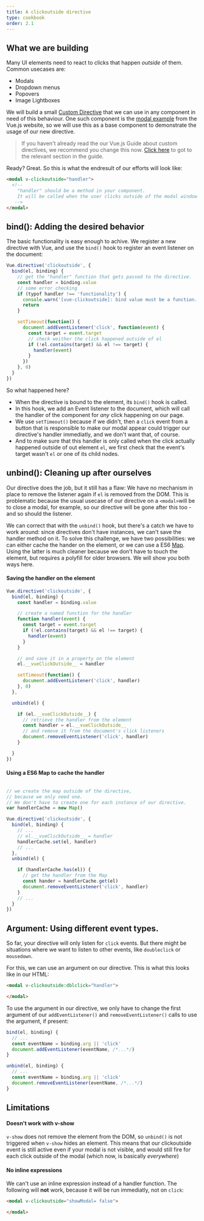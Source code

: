 ```yaml
---
title: A clickoutside directive
type: cookbook
order: 2.1
---
```


## What we are building

Many UI elements need to react to clicks that happen *outside* of them. Common usecases are:

* Modals
* Dropdown menus
* Popovers
* Image Lightboxes

We will build a small [Custom Directive](https://vuejs.org/v2/guide/custom-directive.html) that we can use in any component in need of this behaviour. One such component is the [modal example](https://vuejs.org/v2/examples/modal.html) from the Vue.js website, so we will use this as a base component to demonstrate the usage of our new directive.

> If you haven't already read the our Vue.js Guide about custom directives, we recommend you change this now. [Click here](../guide/custom-directive.html) to got to the relevant section in the guide.

Ready? Great. So this is what the endresult of our efforts will look like:

```html
<modal v-clickoutside="handler">
  <!--  
    "handler" should be a method in your component.
    It will be called when the user clicks outside of the modal window
   -->
</modal>
```

## bind(): Adding the desired behavior

The basic functionality is easy enough to achive. We register a new directive with Vue, and use the `bind()` hook to register an event listener on the document:

```javascript
Vue.directive('clickoutside', {
  bind(el, binding) {
    // get the "handler" function that gets passed to the directive.
    const handler = binding.value
    // some error checking
    if (typof handler !== 'functionality') {
      console.warn('[vue-clickoutside]: bind value must be a function.')
      return
    }

    setTimeout(function() {
      document.addEventListener('click', function(event) {
        const target = event.target
        // check weither the click happened outside of el
        if (!el.contains(target) && el !== target) {
          handler(event)
        }
      })
    }, 0)
  }
})
```

So what happened here?

* When the directive is bound to the element, its `bind()` hook is called.
* In this hook, we add an Event listener to the document, which will call the handler of the component for *any* click happening on our page.
* We use `setTimeout()` because if we didn't, then a `click` event from a button that is responsible to make our modal appear could trigger our directive's handler immediatly, and we don't want that, of course.
* And to make sure that this handler is only called when the click actually happened outside of out element `el`, we first check that the event's target wasn't `el` or one of its child nodes.

## unbind(): Cleaning up after ourselves

Our directive does the job, but it still has a flaw: We have no mechanism in place to remove the listener again if `el` is removed from the DOM. This is problematic because the usual usecase of our directive on a `<modal>`will be to close a modal, for example, so our directive will be gone after this too - and so should the listener.

We can correct that with the `unbind()` hook, but there's a catch we have to work around: since directives don't have instances, we can't save the handler method on it. To solve this challenge, we have two possibilities: we can either cache the hander on the element, or we can use a ES6 [Map](https://developer.mozilla.org/de/docs/Web/JavaScript/Reference/Global_Objects/Map). Using the latter is much cleaner because we don't have to touch the element, but requires a polyfill for older browsers. We will show you both ways here.

#### Saving the handler on the element

```JavaScript
Vue.directive('clickoutside', {
  bind(el, binding) {
    const handler = binding.value

    // create a named function for the handler
    function handler(event) {
      const target = event.target
      if (!el.contains(target) && el !== target) {
        handler(event)
      }
    }

    // and save it in a property on the element
    el.__vueClickOutside__ = handler

    setTimeout(function() {
      document.addEventListener('click', handler)
    }, 0)
  },

  unbind(el) {

    if (el.__vueClickOutside__) {
      // retrieve the handler from the element
      const handler = el.__vueClickOutside__
      // and remove it from the document's click listeners
      document.removeEventListener('click', handler)
    }

  }
})
```

#### Using a ES6 Map to cache the handler

```JavaScript

// we create the map outside of the directive,
// because we only need one.
// We don't have to create one for each instance of our directive.
var handlerCache = new Map()

Vue.directive('clickoutside', {
  bind(el, binding) {
    // ...
    // el.__vueClickOutside__ = handler
    handlerCache.set(el, handler)
    // ...
  },
  unbind(el) {

    if (handlerCache.has(el)) {
      // get the handler from the Map
      const hander = handlerCache.get(el)
      document.removeEventListener('click', handler)
    }
    // ...
  }
})
```
## Argument: Using different event types.

So far, your directive will only listen for `click` events. But there might be situations where we want to listen to other events, like `doubleclick` or `mousedown`.

For this, we can use an argument on our directive. This is what this looks like in our HTML:
```html
<modal v-clickoutside:dblclick="handler">

</modal>
```

To use the argument in our directive, we only have to change the first argument of our `addEventListener()` and `removeEventListener()` calls to use the argument, if present:

```JavaScript
bind(el, binding) {
  // ...
  const eventName = binding.arg || 'click'
  document.addEventListener(eventName, /*...*/)
}

unbind(el, binding) {
  // ...
  const eventName = binding.arg || 'click'
  document.removeEventListener(eventName, /*...*/)
}
```

## Limitations

#### Doesn't work with v-show

`v-show` does not remove the element from the DOM, so `unbind()` is not triggered when `v-show` hides an element. This means that our clickoutside event is still active even if your modal is not visible, and would still fire for each click outside of the modal (which now, is basically *everywhere*)

#### No inline expressions

We can't use an inline expression instead of a handler function. The following will **not** work, because it will be run immediatly, not on `click`:

```html
<modal v-clickoutside="showModal= false">

</modal>
```
